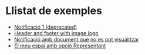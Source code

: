 # Llistat de exemples

* [Notificació 1 (deprecated)](./notification-1-deprecated.html)
* [Header and footer with image logo](./logo-image.html)
* [Notificació amb document que no es pot visualitzar](./no-download.html)
* [El meu espai amb opció Representant](./representative.html)